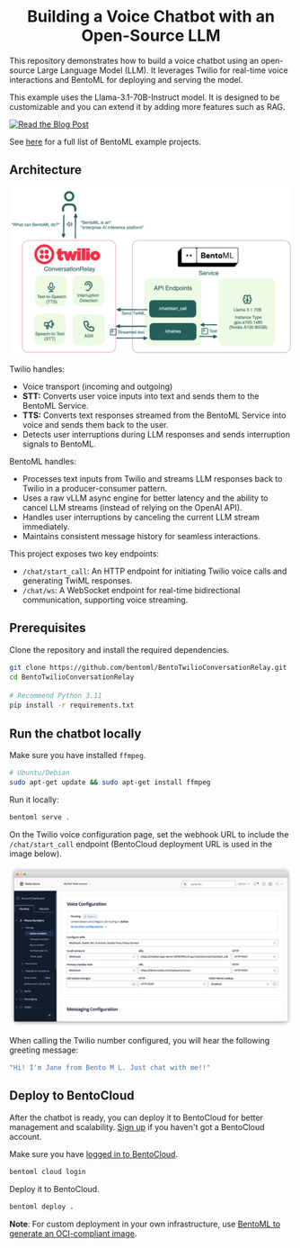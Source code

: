 <div align="center">
    <h1 align="center">Building a Voice Chatbot with an Open-Source LLM</h1>
</div>

This repository demonstrates how to build a voice chatbot using an open-source Large Language Model (LLM). It leverages Twilio for real-time voice interactions and BentoML for deploying and serving the model.

This example uses the Llama-3.1-70B-Instruct model. It is designed to be customizable and you can extend it by adding more features such as RAG.

[![Read the Blog Post](https://img.shields.io/badge/Read%20the%20Blog%20Post-d0bfff?style=for-the-badge)](https://www.twilio.com/en-us/blog/voice-application-conversationrelay-bentoml)

See [here](https://docs.bentoml.com/en/latest/examples/overview.html) for a full list of BentoML example projects.

## Architecture

![architecture](twilio-conversationrelay-bentoml.png)

Twilio handles:

- Voice transport (incoming and outgoing)
- **STT:** Converts user voice inputs into text and sends them to the BentoML Service.
- **TTS:** Converts text responses streamed from the BentoML Service into voice and sends them back to the user.
- Detects user interruptions during LLM responses and sends interruption signals to BentoML.

BentoML handles:

- Processes text inputs from Twilio and streams LLM responses back to Twilio in a producer-consumer pattern.
- Uses a raw vLLM async engine for better latency and the ability to cancel LLM streams (instead of relying on the OpenAI API).
- Handles user interruptions by canceling the current LLM stream immediately.
- Maintains consistent message history for seamless interactions.

This project exposes two key endpoints:

- `/chat/start_call`: An HTTP endpoint for initiating Twilio voice calls and generating TwiML responses.
- `/chat/ws`: A WebSocket endpoint for real-time bidirectional communication, supporting voice streaming.

## Prerequisites

Clone the repository and install the required dependencies.

```bash
git clone https://github.com/bentoml/BentoTwilioConversationRelay.git
cd BentoTwilioConversationRelay

# Recommend Python 3.11
pip install -r requirements.txt
```

## Run the chatbot locally

Make sure you have installed `ffmpeg`.

```bash
# Ubuntu/Debian
sudo apt-get update && sudo apt-get install ffmpeg
```

Run it locally:

```bash
bentoml serve .
```

On the Twilio voice configuration page, set the webhook URL to include the `/chat/start_call` endpoint (BentoCloud deployment URL is used in the image below).

![twilio-number-config](twilio-number-config.png)

When calling the Twilio number configured, you will hear the following greeting message:

```bash
"Hi! I'm Jane from Bento M L. Just chat with me!!"
```

## Deploy to BentoCloud

After the chatbot is ready, you can deploy it to BentoCloud for better management and scalability. [Sign up](https://www.bentoml.com/) if you haven't got a BentoCloud account.

Make sure you have [logged in to BentoCloud](https://docs.bentoml.com/en/latest/scale-with-bentocloud/manage-api-tokens.html#log-in-to-bentocloud-using-the-bentoml-cli).

```bash
bentoml cloud login
```

Deploy it to BentoCloud.

```bash
bentoml deploy .
```

**Note**: For custom deployment in your own infrastructure, use [BentoML to generate an OCI-compliant image](https://docs.bentoml.com/en/latest/guides/containerization.html).
